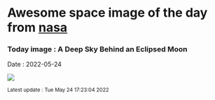 
# Awesome space image of the day from [nasa](https://api.nasa.gov/)

### Today image : A Deep Sky Behind an Eclipsed Moon

Date : 2022-05-24


![](https://apod.nasa.gov/apod/image/2205/RhoLunarEclipse_Dascalu_960.jpg)

<small>Latest update : Tue May 24 17:23:04 2022</small>


